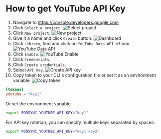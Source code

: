 # How to get YouTube API Key

1. Navigate to https://console.developers.google.com
2. Click `Select a project`.
![Select project](img/youtube_select_project.png)
3. Click `New project`.
![New project](img/youtube_new_project.png)
4. Give it a name and click `Create` button.
![Dashboard](img/youtube_dashboard.png)
5. Click `Library`, find and click on `YouTube Data API v3` box.
![YouTube Data API](img/youtube_data_api_v3.png)
6. Click `Enable`.
![YouTube Enable](img/youtube_data_api_enable.png)
5. Click `Credentials`.
6. Click `Create credentials`.
7. Select `API key`.
![Create API key](img/youtube_create_api_key.png)
8. Copy token to your CLI's configuration file or set it as an environment variable:
![Copy token](img/youtube_copy_token.png)
```toml
[tokens]
youtube = "key1"
```
Or set the environment variable:
```sh
export PODSYNC_YOUTUBE_API_KEY="key1"
```

For API key rotation, you can specify multiple keys separated by spaces:
```sh
export PODSYNC_YOUTUBE_API_KEY="key1 key2"
```